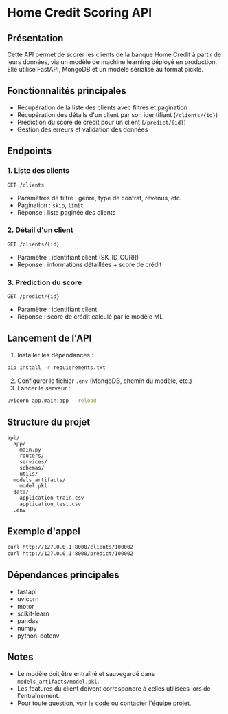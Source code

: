 # Home Credit Scoring API

## Présentation
Cette API permet de scorer les clients de la banque Home Credit à partir de leurs données, via un modèle de machine learning déployé en production. Elle utilise FastAPI, MongoDB et un modèle sérialisé au format pickle.

## Fonctionnalités principales
- Récupération de la liste des clients avec filtres et pagination
- Récupération des détails d'un client par son identifiant (`/clients/{id}`)
- Prédiction du score de crédit pour un client (`/predict/{id}`)
- Gestion des erreurs et validation des données

## Endpoints

### 1. Liste des clients
`GET /clients`
- Paramètres de filtre : genre, type de contrat, revenus, etc.
- Pagination : `skip`, `limit`
- Réponse : liste paginée des clients

### 2. Détail d'un client
`GET /clients/{id}`
- Paramètre : identifiant client (SK_ID_CURR)
- Réponse : informations détaillées + score de crédit

### 3. Prédiction du score
`GET /predict/{id}`
- Paramètre : identifiant client
- Réponse : score de crédit calculé par le modèle ML

## Lancement de l'API

1. Installer les dépendances :
```bash
pip install -r requierements.txt
```
2. Configurer le fichier `.env` (MongoDB, chemin du modèle, etc.)
3. Lancer le serveur :
```bash
uvicorn app.main:app --reload
```

## Structure du projet
```
api/
  app/
    main.py
    routers/
    services/
    schemas/
    utils/
  models_artifacts/
    model.pkl
  data/
    application_train.csv
    application_test.csv
  .env
```

## Exemple d'appel
```bash
curl http://127.0.0.1:8000/clients/100002
curl http://127.0.0.1:8000/predict/100002
```

## Dépendances principales
- fastapi
- uvicorn
- motor
- scikit-learn
- pandas
- numpy
- python-dotenv

## Notes
- Le modèle doit être entraîné et sauvegardé dans `models_artifacts/model.pkl`.
- Les features du client doivent correspondre à celles utilisées lors de l'entraînement.
- Pour toute question, voir le code ou contacter l'équipe projet.
